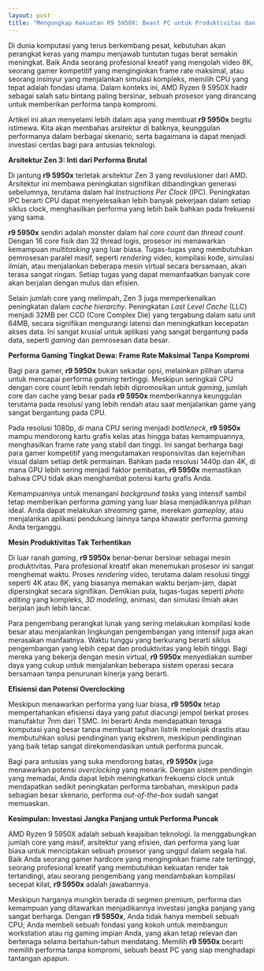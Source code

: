 ```yaml
---
layout: post
title: "Mengungkap Kekuatan R9 5950X: Beast PC untuk Produktivitas dan Gaming Tingkat Dewa"
---
```


Di dunia komputasi yang terus berkembang pesat, kebutuhan akan perangkat keras yang mampu menjawab tuntutan tugas berat semakin meningkat. Baik Anda seorang profesional kreatif yang mengolah video 8K, seorang gamer kompetitif yang menginginkan frame rate maksimal, atau seorang insinyur yang menjalankan simulasi kompleks, memilih CPU yang tepat adalah fondasi utama. Dalam konteks ini, AMD Ryzen 9 5950X hadir sebagai salah satu bintang paling bersinar, sebuah prosesor yang dirancang untuk memberikan performa tanpa kompromi.

Artikel ini akan menyelami lebih dalam apa yang membuat **r9 5950x** begitu istimewa. Kita akan membahas arsitektur di baliknya, keunggulan performanya dalam berbagai skenario, serta bagaimana ia dapat menjadi investasi cerdas bagi para antusias teknologi.

**Arsitektur Zen 3: Inti dari Performa Brutal**

Di jantung **r9 5950x** terletak arsitektur Zen 3 yang revolusioner dari AMD. Arsitektur ini membawa peningkatan signifikan dibandingkan generasi sebelumnya, terutama dalam hal *Instructions Per Clock* (IPC). Peningkatan IPC berarti CPU dapat menyelesaikan lebih banyak pekerjaan dalam setiap siklus clock, menghasilkan performa yang lebih baik bahkan pada frekuensi yang sama.

**r9 5950x** sendiri adalah monster dalam hal *core count* dan *thread count*. Dengan 16 core fisik dan 32 thread logis, prosesor ini menawarkan kemampuan *multitasking* yang luar biasa. Tugas-tugas yang membutuhkan pemrosesan paralel masif, seperti *rendering* video, kompilasi kode, simulasi ilmiah, atau menjalankan beberapa mesin virtual secara bersamaan, akan terasa sangat ringan. Setiap tugas yang dapat memanfaatkan banyak core akan berjalan dengan mulus dan efisien.

Selain jumlah core yang melimpah, Zen 3 juga memperkenalkan peningkatan dalam *cache hierarchy*. Peningkatan *Last Level Cache* (LLC) menjadi 32MB per CCD (Core Complex Die) yang tergabung dalam satu unit 64MB, secara signifikan mengurangi latensi dan meningkatkan kecepatan akses data. Ini sangat krusial untuk aplikasi yang sangat bergantung pada data, seperti *gaming* dan pemrosesan data besar.

**Performa Gaming Tingkat Dewa: Frame Rate Maksimal Tanpa Kompromi**

Bagi para gamer, **r9 5950x** bukan sekadar opsi, melainkan pilihan utama untuk mencapai performa *gaming* tertinggi. Meskipun seringkali CPU dengan core count lebih rendah lebih dipromosikan untuk *gaming*, jumlah core dan cache yang besar pada **r9 5950x** memberikannya keunggulan terutama pada resolusi yang lebih rendah atau saat menjalankan game yang sangat bergantung pada CPU.

Pada resolusi 1080p, di mana CPU sering menjadi *bottleneck*, **r9 5950x** mampu mendorong kartu grafis kelas atas hingga batas kemampuannya, menghasilkan frame rate yang stabil dan tinggi. Ini sangat berharga bagi para gamer kompetitif yang mengutamakan responsivitas dan kejernihan visual dalam setiap detik permainan. Bahkan pada resolusi 1440p dan 4K, di mana GPU lebih sering menjadi faktor pembatas, **r9 5950x** memastikan bahwa CPU tidak akan menghambat potensi kartu grafis Anda.

Kemampuannya untuk menangani *background tasks* yang intensif sambil tetap memberikan performa *gaming* yang luar biasa menjadikannya pilihan ideal. Anda dapat melakukan *streaming* game, merekam *gameplay*, atau menjalankan aplikasi pendukung lainnya tanpa khawatir performa *gaming* Anda terganggu.

**Mesin Produktivitas Tak Terhentikan**

Di luar ranah *gaming*, **r9 5950x** benar-benar bersinar sebagai mesin produktivitas. Para profesional kreatif akan menemukan prosesor ini sangat menghemat waktu. Proses *rendering* video, terutama dalam resolusi tinggi seperti 4K atau 8K, yang biasanya memakan waktu berjam-jam, dapat dipersingkat secara signifikan. Demikian pula, tugas-tugas seperti *photo editing* yang kompleks, *3D modeling*, animasi, dan simulasi ilmiah akan berjalan jauh lebih lancar.

Para pengembang perangkat lunak yang sering melakukan kompilasi kode besar atau menjalankan lingkungan pengembangan yang intensif juga akan merasakan manfaatnya. Waktu tunggu yang berkurang berarti siklus pengembangan yang lebih cepat dan produktivitas yang lebih tinggi. Bagi mereka yang bekerja dengan mesin virtual, **r9 5950x** menyediakan sumber daya yang cukup untuk menjalankan beberapa sistem operasi secara bersamaan tanpa penurunan kinerja yang berarti.

**Efisiensi dan Potensi Overclocking**

Meskipun menawarkan performa yang luar biasa, **r9 5950x** tetap mempertahankan efisiensi daya yang patut diacungi jempol berkat proses manufaktur 7nm dari TSMC. Ini berarti Anda mendapatkan tenaga komputasi yang besar tanpa membuat tagihan listrik melonjak drastis atau membutuhkan solusi pendinginan yang ekstrem, meskipun pendinginan yang baik tetap sangat direkomendasikan untuk performa puncak.

Bagi para antusias yang suka mendorong batas, **r9 5950x** juga menawarkan potensi *overclocking* yang menarik. Dengan sistem pendingin yang memadai, Anda dapat lebih meningkatkan frekuensi clock untuk mendapatkan sedikit peningkatan performa tambahan, meskipun pada sebagian besar skenario, performa *out-of-the-box* sudah sangat memuaskan.

**Kesimpulan: Investasi Jangka Panjang untuk Performa Puncak**

AMD Ryzen 9 5950X adalah sebuah keajaiban teknologi. Ia menggabungkan jumlah core yang masif, arsitektur yang efisien, dan performa yang luar biasa untuk menciptakan sebuah prosesor yang unggul dalam segala hal. Baik Anda seorang gamer hardcore yang menginginkan frame rate tertinggi, seorang profesional kreatif yang membutuhkan kekuatan render tak tertandingi, atau seorang pengembang yang mendambakan kompilasi secepat kilat, **r9 5950x** adalah jawabannya.

Meskipun harganya mungkin berada di segmen premium, performa dan kemampuan yang ditawarkan menjadikannya investasi jangka panjang yang sangat berharga. Dengan **r9 5950x**, Anda tidak hanya membeli sebuah CPU; Anda membeli sebuah fondasi yang kokoh untuk membangun workstation atau rig gaming impian Anda, yang akan tetap relevan dan bertenaga selama bertahun-tahun mendatang. Memilih **r9 5950x** berarti memilih performa tanpa kompromi, sebuah beast PC yang siap menghadapi tantangan apapun.
